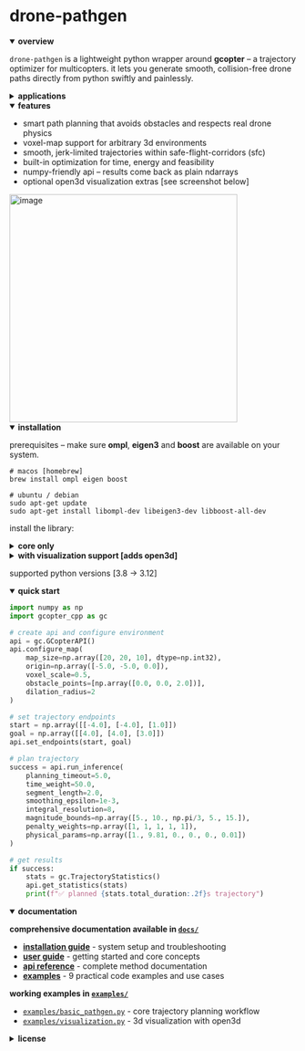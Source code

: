 # drone-pathgen

<details open>
<summary><strong>overview</strong></summary>

`drone-pathgen` is a lightweight python wrapper around **gcopter** – a trajectory optimizer for multicopters. it lets you generate smooth, collision-free drone paths directly from python swiftly and painlessly.

<details>
<summary><strong>applications</strong></summary>

- autonomous delivery
- search & rescue navigation
- infrastructure inspection
- simulation & research prototypes
- indoor warehouse flight planning

</details>
<details open>
<summary><strong>features</strong></summary>

- smart path planning that avoids obstacles and respects real drone physics
- voxel-map support for arbitrary 3d environments
- smooth, jerk-limited trajectories within safe-flight-corridors (sfc)
- built-in optimization for time, energy and feasibility
- numpy-friendly api – results come back as plain ndarrays
- optional open3d visualization extras [see screenshot below]

</details>
<img width="400" alt="image" src="https://github.com/user-attachments/assets/d2c40804-ac8f-440d-a3db-ab63a1d49f26" />
</details>




<details open>
<summary><strong>installation</strong></summary>

prerequisites – make sure **ompl**, **eigen3** and **boost** are available on your system.

```fish
# macos [homebrew]
brew install ompl eigen boost

# ubuntu / debian
sudo apt-get update
sudo apt-get install libompl-dev libeigen3-dev libboost-all-dev
```

install the library:
<details>
<summary><strong>core only</strong></summary>

```fish
uv add git+https://github.com/u-k-g/drone-pathgen.git
# or with pip 
pip install git+https://github.com/u-k-g/drone-pathgen.git
```

</details>

<details>
<summary><strong>with visualization support [adds open3d]</strong></summary>

```fish
uv add "git+https://github.com/u-k-g/drone-pathgen.git[viz]"
# or with pip
pip install "git+https://github.com/u-k-g/drone-pathgen.git[viz]"
```

</details>

supported python versions [3.8 → 3.12]

</details>

<details open>
<summary><strong>quick start</strong></summary>

```python
import numpy as np
import gcopter_cpp as gc

# create api and configure environment
api = gc.GCopterAPI()
api.configure_map(
    map_size=np.array([20, 20, 10], dtype=np.int32),
    origin=np.array([-5.0, -5.0, 0.0]),
    voxel_scale=0.5,
    obstacle_points=[np.array([0.0, 0.0, 2.0])],
    dilation_radius=2
)

# set trajectory endpoints
start = np.array([[-4.0], [-4.0], [1.0]])
goal = np.array([[4.0], [4.0], [3.0]])
api.set_endpoints(start, goal)

# plan trajectory
success = api.run_inference(
    planning_timeout=5.0,
    time_weight=50.0,
    segment_length=2.0,
    smoothing_epsilon=1e-3,
    integral_resolution=8,
    magnitude_bounds=np.array([5., 10., np.pi/3, 5., 15.]),
    penalty_weights=np.array([1, 1, 1, 1, 1]),
    physical_params=np.array([1., 9.81, 0., 0., 0., 0.01])
)

# get results
if success:
    stats = gc.TrajectoryStatistics()
    api.get_statistics(stats)
    print(f"✅ planned {stats.total_duration:.2f}s trajectory")
```

</details>

<details open>
<summary><strong>documentation</strong></summary>

**comprehensive documentation available in [`docs/`](docs/)**

- **[installation guide](docs/installation.md)** - system setup and troubleshooting
- **[user guide](docs/user_guide.md)** - getting started and core concepts
- **[api reference](docs/api_reference.md)** - complete method documentation
- **[examples](docs/examples.md)** - 9 practical code examples and use cases

**working examples in [`examples/`](examples/)**

- [`examples/basic_pathgen.py`](examples/basic_pathgen.py) - core trajectory planning workflow
- [`examples/visualization.py`](examples/visualization.py) - 3d visualization with open3d

</details>



<details>
<summary><strong>license</strong></summary>

released under the mit license – see `license` file for details.

</details>

